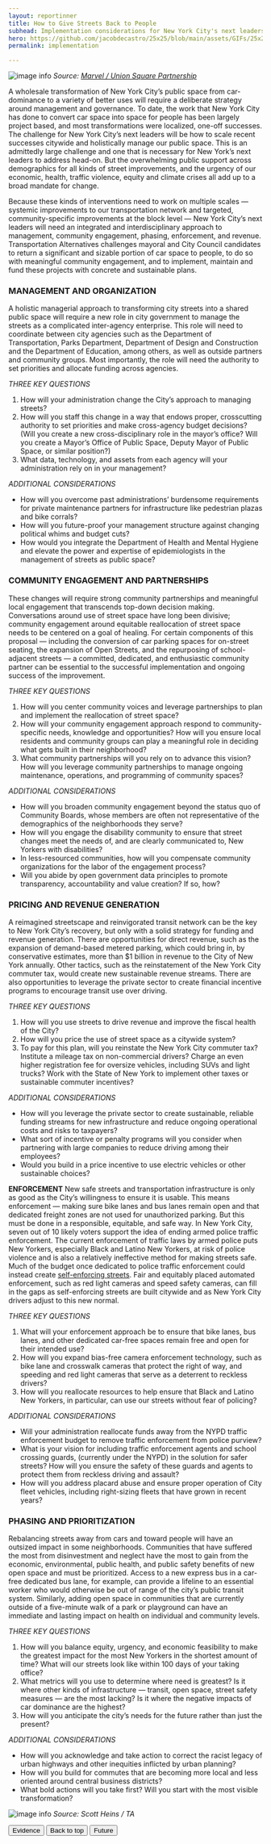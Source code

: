 ```yaml
---
layout: reportinner
title: How to Give Streets Back to People
subhead: Implementation considerations for New York City's next leaders
hero: https://github.com/jacobdecastro/25x25/blob/main/assets/GIFs/25x25_gif_A_safercrossings_01_notype.gif?raw=true
permalink: implementation

---
```


![image info](https://raw.githubusercontent.com/jacobdecastro/25x25/main/assets/images/report/image29.jpg)
*Source: [Marvel / Union Square Partnership](https://www.wsj.com/articles/new-york-citys-union-square-park-to-grow-under-100-million-plan-11610974800)*

A wholesale transformation of New York City’s public space from car-dominance to a variety of better uses will require a deliberate strategy around management and governance. To date, the work that New York City has done to convert car space into space for people has been largely project based, and most transformations were localized, one-off successes. The challenge for New York City’s next leaders will be how to scale recent successes citywide and holistically manage our public space. This is an admittedly large challenge and one that is necessary for New York’s next leaders to address head-on. But the overwhelming public support across demographics for all kinds of street improvements, and the urgency of our economic, health, traffic violence, equity and climate crises all add up to a broad mandate for change.

Because these kinds of interventions need to work on multiple scales — systemic improvements to our transportation network and targeted, community-specific improvements at the block level — New York City’s next leaders will need an integrated and interdisciplinary approach to management, community engagement, phasing, enforcement, and revenue. Transportation Alternatives challenges mayoral and City Council candidates to return a significant and sizable portion of car space to people, to do so with meaningful community engagement, and to implement, maintain and fund these projects with concrete and sustainable plans.

### MANAGEMENT AND ORGANIZATION

A holistic managerial approach to transforming city streets into a shared public space will require a new role in city government to manage the streets as a complicated inter-agency enterprise. This role will need to coordinate between city agencies such as the Department of Transportation, Parks Department, Department of Design and Construction and the Department of Education, among others, as well as outside partners and community groups. Most importantly, the role will need the authority to set priorities and allocate funding across agencies. 

*THREE KEY QUESTIONS*

1. How will your administration change the City’s approach to managing streets? 
2. How will you staff this change in a way that endows proper, crosscutting authority to set priorities and make cross-agency budget decisions? (Will you create a new cross-disciplinary role in the mayor’s office? Will you create a Mayor’s Office of Public Space, Deputy Mayor of Public Space, or similar position?) 
3. What data, technology, and assets from each agency will your administration rely on in your management?

*ADDITIONAL CONSIDERATIONS*

- How will you overcome past administrations’ burdensome requirements for private maintenance partners for infrastructure like pedestrian plazas and bike corrals?
- How will you future-proof your management structure against changing political whims and budget cuts?
- How would you integrate the Department of Health and Mental Hygiene and elevate the power and expertise of epidemiologists in the management of streets as public space?

### COMMUNITY ENGAGEMENT AND PARTNERSHIPS

These changes will require strong community partnerships and meaningful local engagement that transcends top-down decision making. Conversations around use of street space have long been divisive; community engagement around equitable reallocation of street space needs to be centered on a goal of healing. For certain components of this proposal — including the conversion of car parking spaces for on-street seating, the expansion of Open Streets, and the repurposing of school-adjacent streets — a committed, dedicated, and enthusiastic community partner can be essential to the successful implementation and ongoing success of the improvement. 

*THREE KEY QUESTIONS*

1. How will you center community voices and leverage partnerships to plan and implement the reallocation of street space? 
2. How will your community engagement approach respond to community-specific needs, knowledge and opportunities? How will you ensure local residents and community groups can play a meaningful role in deciding what gets built in their neighborhood? 
3. What community partnerships will you rely on to advance this vision? How will you leverage community partnerships to manage ongoing maintenance, operations, and programming of community spaces?

*ADDITIONAL CONSIDERATIONS*

- How will you broaden community engagement beyond the status quo of Community Boards, whose members are often not representative of the demographics of the neighborhoods they serve?
- How will you engage the disability community to ensure that street changes meet the needs of, and are clearly communicated to, New Yorkers with disabilities? 
- In less-resourced communities, how will you compensate community organizations for the labor of the engagement process?
- Will you abide by open government data principles to promote transparency, accountability and value creation? If so, how?

### PRICING AND REVENUE GENERATION

A reimagined streetscape and reinvigorated transit network can be the key to New York City’s recovery, but only with a solid strategy for funding and revenue generation. There are opportunities for direct revenue, such as the expansion of demand-based metered parking, which could bring in, by conservative estimates, more than $1 billion in revenue to the City of New York annually. Other tactics, such as the reinstatement of the New York City commuter tax, would create new sustainable revenue streams. There are also opportunities to leverage the private sector to create financial incentive programs to encourage transit use over driving. 

*THREE KEY QUESTIONS*

1. How will you use streets to drive revenue and improve the fiscal health of the City?
2. How will you price the use of street space as a citywide system? 
3. To pay for this plan, will you reinstate the New York City commuter tax? Institute a mileage tax on non-commercial drivers? Charge an even higher registration fee for oversize vehicles, including SUVs and light trucks? Work with the State of New York to implement other taxes or sustainable commuter incentives?

*ADDITIONAL CONSIDERATIONS*

- How will you leverage the private sector to create sustainable, reliable funding streams for new infrastructure and reduce ongoing operational costs and risks to taxpayers?
- What sort of incentive or penalty programs will you consider when partnering with large companies to reduce driving among their employees? 
- Would you build in a price incentive to use electric vehicles or other sustainable choices?

**ENFORCEMENT**
New safe streets and transportation infrastructure is only as good as the City’s willingness to ensure it is usable. This means enforcement — making sure bike lanes and bus lanes remain open and that dedicated freight zones are not used for unauthorized parking. But this must be done in a responsible, equitable, and safe way. In New York City, seven out of 10 likely voters support the idea of ending armed police traffic enforcement. The current enforcement of traffic laws by armed police puts New Yorkers, especially Black and Latino New Yorkers, at risk of police violence and is also a relatively ineffective method for making streets safe. Much of the budget once dedicated to police traffic enforcement could instead create [self-enforcing streets](https://static1.squarespace.com/static/5cab9d9b65a707a9b36f4b6c/t/5eec1235fe73d720da412589/1592529462229/CaseForSelfEnforcingStreets.pdf). Fair and equitably placed automated enforcement, such as red light cameras and speed safety cameras, can fill in the gaps as self-enforcing streets are built citywide and as New York City drivers adjust to this new normal. 

*THREE KEY QUESTIONS*

1. What will your enforcement approach be to ensure that bike lanes, bus lanes, and other dedicated car-free spaces remain free and open for their intended use?
2. How will you expand bias-free camera enforcement technology, such as bike lane and crosswalk cameras that protect the right of way, and speeding and red light cameras that serve as a deterrent to reckless drivers?
3. How will you reallocate resources to help ensure that Black and Latino New Yorkers, in particular, can use our streets without fear of policing?

*ADDITIONAL CONSIDERATIONS*

- Will your administration reallocate funds away from the NYPD traffic enforcement budget to remove traffic enforcement from police purview?
- What is your vision for including traffic enforcement agents and school crossing guards, (currently under the NYPD) in the solution for safer streets? How will you ensure the safety of these guards and agents to protect them from reckless driving and assault?
- How will you address placard abuse and ensure proper operation of City fleet vehicles, including right-sizing fleets that have grown in recent years?

### PHASING AND PRIORITIZATION

Rebalancing streets away from cars and toward people will have an outsized impact in some neighborhoods. Communities that have suffered the most from disinvestment and neglect have the most to gain from the economic, environmental, public health, and public safety benefits of new open space and must be prioritized. Access to a new express bus in a car-free dedicated bus lane, for example, can provide a lifeline to an essential worker who would otherwise be out of range of the city’s public transit system. Similarly, adding open space in communities that are currently outside of a five-minute walk of a park or playground can have an immediate and lasting impact on health on individual and community levels.

*THREE KEY QUESTIONS*

1. How will you balance equity, urgency, and economic feasibility to make the greatest impact for the most New Yorkers in the shortest amount of time? What will our streets look like within 100 days of your taking office?
2. What metrics will you use to determine where need is greatest? Is it where other kinds of infrastructure — transit, open space, street safety measures — are the most lacking? Is it where the negative impacts of car dominance are the highest? 
3. How will you anticipate the city’s needs for the future rather than just the present?

*ADDITIONAL CONSIDERATIONS*

- How will you acknowledge and take action to correct the racist legacy of urban highways and other inequities inflicted by urban planning?
- How will you build for commutes that are becoming more local and less oriented around central business districts?
- What bold actions will you take first? Will you start with the most visible transformation?

![image info](https://raw.githubusercontent.com/jacobdecastro/25x25/main/assets/images/report/image12.jpg)
*Source: Scott Heins / TA*

<div class="reportbtn d-flex justify-content-between">
	<a href="{{ site.baseurl }}/evidence.html" target="_self"><button type="button" class="btn btn-outline-secondary"><i class="bi bi-chevron-left"></i> Evidence</button></a>
	<a href="#top"><button type="button" target="_self" class="btn btn-outline-secondary">Back to top</button></a>
	<a href="{{ site.baseurl }}/future.html" target="_self"><button type="button" class="btn btn-outline-secondary">Future <i class="bi bi-chevron-right"></i></button></a>
</div>




